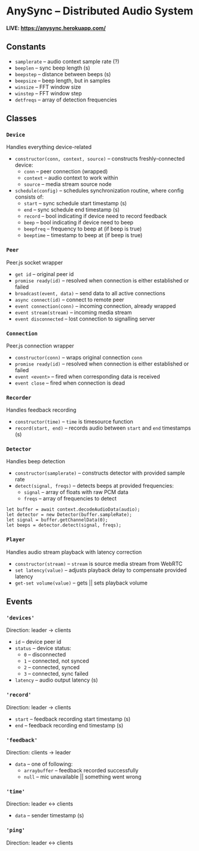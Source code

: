 AnySync &ndash; Distributed Audio System
========================================

#### LIVE: https://anysync.herokuapp.com/

Constants
---------

* `samplerate` &ndash; audio context sample rate (?)
* `beeplen` &ndash; sync beep length (s)
* `beepstep` &ndash; distance between beeps (s)
* `beepsize` &ndash; beep length, but in samples
* `winsize` &ndash; FFT window size
* `winstep` &ndash; FFT window step
* `detfreqs` &ndash; array of detection frequencies

Classes
-------

### `Device`

Handles everything device-related

* `constructor(conn, context, source)` &ndash; constructs freshly-connected device:
    * `conn` &ndash; peer connection (wrapped)
    * `context` &ndash; audio context to work within
    * `source` &ndash; media stream source node
* `schedule(config)` &ndash; schedules synchronization routine, where config consists of:
    * `start` &ndash; sync schedule start timestamp (s)
    * `end` &ndash; sync schedule end timestamp (s)
    * `record` &ndash; bool indicating if device need to record feedback
    * `beep` &ndash; bool indicating if device need to beep
    * `beepfreq` &ndash; frequency to beep at (if beep is true)
    * `beeptime` &ndash; timestamp to beep at (if beep is true)

### `Peer`

Peer.js socket wrapper

* `get id` &ndash; original peer id
* `promise ready(id)` &ndash; resolved when connection is either established or failed
* `broadcast(event, data)` &ndash; send data to all active connections
* `async connect(id)` &ndash; connect to remote peer
* `event connection(conn)` &ndash; incoming connection, already wrapped
* `event stream(stream)` &ndash; incoming media stream
* `event disconnected` &ndash; lost connection to signalling server

### `Connection`

Peer.js connection wrapper

* `constructor(conn)` &ndash; wraps original connection `conn`
* `promise ready(id)` &ndash; resolved when connection is either established or failed
* `event <event>` &ndash; fired when corresponding data is received
* `event close` &ndash; fired when connection is dead

### `Recorder`

Handles feedback recording

* `constructor(time)` &ndash; `time` is timesource function
* `record(start, end)` &ndash; records audio between `start` and `end` timestamps (s)

### `Detector`

Handles beep detection

* `constructor(samplerate)` &ndash; constructs detector with provided sample rate
* `detect(signal, freqs)` &ndash; detects beeps at provided frequencies:
    * `signal` &ndash; array of floats with raw PCM data
    * `freqs` &ndash; array of frequencies to detect

```
let buffer = await context.decodeAudioData(audio);
let detector = new Detector(buffer.sampleRate);
let signal = buffer.getChannelData(0);
let beeps = detector.detect(signal, freqs);
```

### `Player`

Handles audio stream playback with latency correction

* `constructor(stream)` &ndash; `stream` is source media stream from WebRTC
* `set latency(value)` &ndash; adjusts playback delay to compensate provided latency
* `get-set volume(value)` &ndash; gets || sets playback volume

Events
------

### `'devices'`

Direction: leader &rarr; clients

* `id` &ndash; device peer id
* `status` &ndash; device status:
    * `0` &ndash; disconnected
    * `1` &ndash; connected, not synced
    * `2` &ndash; connected, synced
    * `3` &ndash; connected, sync failed
* `latency` &ndash; audio output latency (s)

### `'record'`

Direction: leader &rarr; clients

* `start` &ndash; feedback recording start timestamp (s)
* `end` &ndash; feedback recording end timestamp (s)

### `'feedback'`

Direction: clients &rarr; leader

* `data` &ndash; one of following:
    * `arraybuffer` &ndash; feedback recorded successfully
    * `null` &ndash; mic unavailable || something went wrong
    
### `'time'`

Direction: leader &harr; clients

* `data` &ndash; sender timestamp (s)

### `'ping'`

Direction: leader &harr; clients
